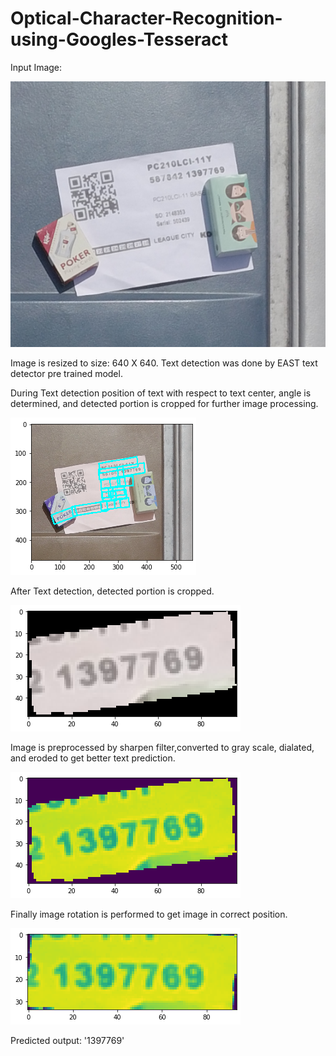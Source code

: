 # Optical-Character-Recognition-using-Googles-Tesseract

Input Image:



![Input](img/Img2.png)


Image is resized to size: 640 X 640.
Text detection was done by EAST text detector pre trained model.

During Text detection position of text with respect to text center, angle is determined, and detected portion is cropped for further image processing.

![Text Detected](img/img2_detect.png)

After Text detection, detected portion is cropped.

![alt text](img/img99.png)

Image is preprocessed by sharpen filter,converted to gray scale, dialated, and eroded to get better text prediction.

![alt text](img/img100.png)

Finally image rotation is performed to get image in correct position.

![alt text](img/img101.png)


Predicted output: '1397769'



 
